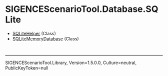 # SIGENCEScenarioTool.Database.SQLite
- [SQLiteHelper](./T_SQLiteHelper.md) (Class)
- [SQLiteMemoryDatabase](./T_SQLiteMemoryDatabase.md) (Class)

<br /><hr />
SIGENCEScenarioTool.Library, Version=1.5.0.0, Culture=neutral, PublicKeyToken=null
